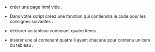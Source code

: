 * créer une page html vide .

* Dans votre script créez une fonction qui contiendra le code pour les consignes suivantes :

* déclarer un tableau contenant quatre items .

* insérer une ul contenant quatre li ayant chacune pour contenu un item du tableau .

